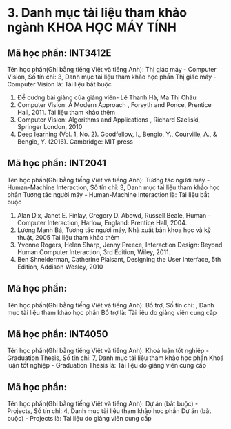 # 3. Danh mục tài liệu tham khảo ngành KHOA HỌC MÁY TÍNH
## Mã học phần: INT3412E
Tên học phần(Ghi bằng tiếng Việt và tiếng Anh): Thị giác máy - Computer Vision, Số tín chỉ: 3, Danh mục tài liệu tham khảo học phần Thị giác máy - Computer Vision là:
Tài liệu bắt buộc
1. Đề cương bài giảng của giảng viên- Lê Thanh Hà, Ma Thị Châu
2. Computer Vision: A Modern Approach , Forsyth and Ponce, Prentice Hall, 2011.
Tài liệu tham khảo thêm
1. Computer Vision: Algorithms and Applications , Richard Szeliski, Springer London, 2010
2. Deep learning (Vol. 1, No. 2). Goodfellow, I., Bengio, Y., Courville, A., & Bengio, Y. (2016). Cambridge: MIT press
## Mã học phần: INT2041
Tên học phần(Ghi bằng tiếng Việt và tiếng Anh): Tương tác người máy - Human-Machine Interaction, Số tín chỉ: 3, Danh mục tài liệu tham khảo học phần Tương tác người máy - Human-Machine Interaction là:
Tài liệu bắt buộc
1. Alan Dix, Janet E. Finlay, Gregory D. Abowd, Russell Beale, Human - Computer Interaction, Harlow, England: Prentice Hall, 2004.
2. Lương Mạnh Bá, Tương tác người máy, Nhà xuất bản khoa học và kỹ thuật, 2005
Tài liệu tham khảo thêm
1. Yvonne Rogers, Helen Sharp, Jenny Preece, Interaction Design: Beyond Human Computer Interaction, 3rd Edition, Wiley, 2011.
2. Ben Shneiderman, Catherine Plaisant, Designing the User Interface, 5th Edition, Addison Wesley, 2010
## Mã học phần:
Tên học phần(Ghi bằng tiếng Việt và tiếng Anh): Bổ trợ, Số tín chỉ: , Danh mục tài liệu tham khảo học phần Bổ trợ là:
Tài liệu do giảng viên cung cấp
## Mã học phần: INT4050
Tên học phần(Ghi bằng tiếng Việt và tiếng Anh): Khoá luận tốt nghiệp - Graduation Thesis, Số tín chỉ: 7, Danh mục tài liệu tham khảo học phần Khoá luận tốt nghiệp - Graduation Thesis là:
Tài liệu do giảng viên cung cấp
## Mã học phần:
Tên học phần(Ghi bằng tiếng Việt và tiếng Anh): Dự án (bắt buộc) - Projects, Số tín chỉ: 4, Danh mục tài liệu tham khảo học phần Dự án (bắt buộc) - Projects là:
Tài liệu do giảng viên cung cấp
